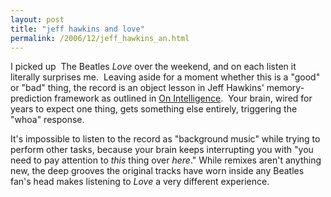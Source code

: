 ```yaml
---
layout: post
title: "jeff hawkins and love"
permalink: /2006/12/jeff_hawkins_an.html
---
```


I picked up  The Beatles _Love_ over the weekend, and on each listen it literally surprises me.  Leaving aside for a moment whether this is a "good" or "bad" thing, the record is an object lesson in Jeff Hawkins' memory-prediction framework as outlined in [On Intelligence](http://en.wikipedia.org/wiki/On_Intelligence).  Your brain, wired for years to expect one thing, gets something else entirely, triggering the "whoa" response.

It's impossible to listen to the record as "background music" while trying to perform other tasks, because your brain keeps interrupting you with "you need to pay attention to _this_ thing over _here_." While remixes aren't anything new, the deep grooves the original tracks have worn inside any Beatles fan's head makes listening to _Love_ a very different experience.